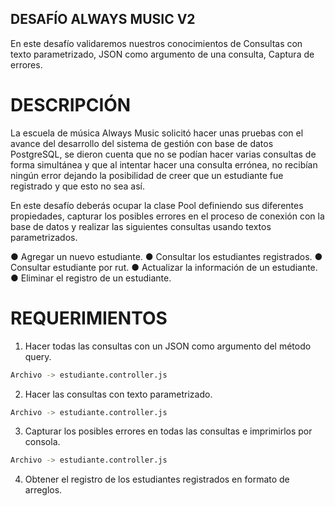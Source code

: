 ## DESAFÍO ALWAYS MUSIC V2

En este desafío validaremos nuestros conocimientos de Consultas con texto parametrizado, JSON como argumento de una consulta, Captura de errores.

# DESCRIPCIÓN

La escuela de música Always Music solicitó hacer unas pruebas con el avance del desarrollo del sistema de gestión con base de datos PostgreSQL, se dieron cuenta que no se podían hacer varias consultas de forma simultánea y que al intentar hacer una consulta errónea, no recibían ningún error dejando la posibilidad de creer que un estudiante fue registrado y que esto no sea así.

En este desafío deberás ocupar la clase Pool definiendo sus diferentes propiedades, capturar los posibles errores en el proceso de conexión con la base de datos y realizar las siguientes consultas usando textos parametrizados.

● Agregar un nuevo estudiante.
● Consultar los estudiantes registrados.
● Consultar estudiante por rut.
● Actualizar la información de un estudiante.
● Eliminar el registro de un estudiante.

# REQUERIMIENTOS

1. Hacer todas las consultas con un JSON como argumento del método query.

```sh
Archivo -> estudiante.controller.js
```
2. Hacer las consultas con texto parametrizado.

```sh
Archivo -> estudiante.controller.js
```

3. Capturar los posibles errores en todas las consultas e imprimirlos por consola.

```sh
Archivo -> estudiante.controller.js
```

4. Obtener el registro de los estudiantes registrados en formato de arreglos.

